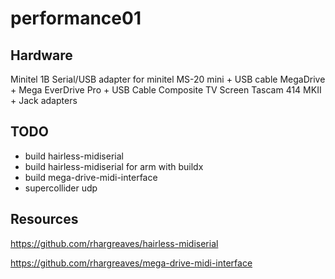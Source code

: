 # performance01

## Hardware

Minitel 1B
Serial/USB adapter for minitel
MS-20 mini + USB cable
MegaDrive + Mega EverDrive Pro + USB Cable
Composite TV Screen
Tascam 414 MKII + Jack adapters

## TODO

- build hairless-midiserial
- build hairless-midiserial for arm with buildx
- build mega-drive-midi-interface
- supercollider udp


## Resources

https://github.com/rhargreaves/hairless-midiserial

https://github.com/rhargreaves/mega-drive-midi-interface
